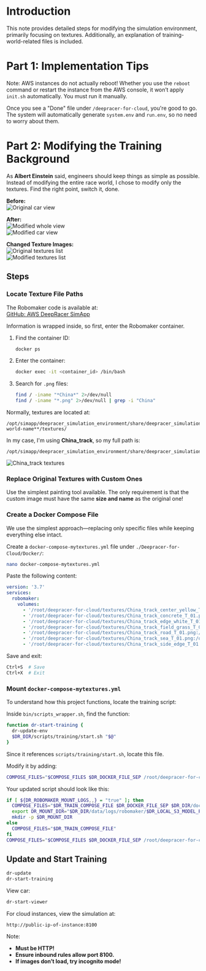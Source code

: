 # Introduction
This note provides detailed steps for modifying the simulation environment, primarily focusing on textures.
Additionally, an explanation of training-world-related files is included.

# Part 1: Implementation Tips
Note: AWS instances do not actually reboot! Whether you use the `reboot` command or restart the instance from the AWS console, it won’t apply `init.sh` automatically. You must run it manually.

Once you see a "Done" file under `/deepracer-for-cloud`, you're good to go. The system will automatically generate `system.env` and `run.env`, so no need to worry about them.

# Part 2: Modifying the Training Background  
As **Albert Einstein** said, engineers should keep things as simple as possible. 
Instead of modifying the entire race world, I chose to modify only the textures. 
Find the right point, switch it, done.

**Before:**  
![Original car view](/PicturesForMyNote/OriginalCarView.png)  

**After:**  
![Modified whole view](/PicturesForMyNote/ModifiedWholeView.png)  
![Modified car view](/PicturesForMyNote/ModifiedCarView.png)  

**Changed Texture Images:**  
![Original textures list](/PicturesForMyNote/OriginalTexturesList.png)  
![Modified textures list](/PicturesForMyNote/ModifiedTexturesList.png)  

## Steps
### Locate Texture File Paths
The Robomaker code is available at:  
[GitHub: AWS DeepRacer SimApp](https://github.com/aws-deepracer-community/deepracer-simapp)  

Information is wrapped inside, so first, enter the Robomaker container.

1. Find the container ID:
   ```sh
   docker ps
   ```
2. Enter the container:
   ```sh
   docker exec -it <container_id> /bin/bash
   ```
3. Search for `.png` files:
   ```sh
   find / -iname "*China*" 2>/dev/null
   find / -iname "*.png" 2>/dev/null | grep -i "China"
   ```

Normally, textures are located at:
```
/opt/simapp/deepracer_simulation_environment/share/deepracer_simulation_environment/meshes/**your-world-name**/textures/
```
In my case, I'm using **China_track**, so my full path is:
```
/opt/simapp/deepracer_simulation_environment/share/deepracer_simulation_environment/meshes/China_track/textures/
```
![China_track textures](/PicturesForMyNote/ChinaTrackTextureList.png)

### Replace Original Textures with Custom Ones
Use the simplest painting tool available. The only requirement is that the custom image must have the same **size and name** as the original one!

### Create a Docker Compose File
We use the simplest approach—replacing only specific files while keeping everything else intact.

Create a `docker-compose-mytextures.yml` file under `./Deepracer-for-Cloud/Docker/`:
```sh
nano docker-compose-mytextures.yml
```
Paste the following content:
```yaml
version: '3.7'
services:
  robomaker:
    volumes:
      - '/root/deepracer-for-cloud/textures/China_track_center_yellow_T_01.png:/opt/simapp/deepracer_simulation_environment/share/deepracer_simulation_environment/meshes/China_track/textures/China_track_center_yellow_T_01.png'
      - '/root/deepracer-for-cloud/textures/China_track_concrete_T_01.png:/opt/simapp/deepracer_simulation_environment/share/deepracer_simulation_environment/meshes/China_track/textures/China_track_concrete_T_01.png'
      - '/root/deepracer-for-cloud/textures/China_track_edge_white_T_01.png:/opt/simapp/deepracer_simulation_environment/share/deepracer_simulation_environment/meshes/China_track/textures/China_track_edge_white_T_01.png'
      - '/root/deepracer-for-cloud/textures/China_track_field_grass_T_01.png:/opt/simapp/deepracer_simulation_environment/share/deepracer_simulation_environment/meshes/China_track/textures/China_track_field_grass_T_01.png'
      - '/root/deepracer-for-cloud/textures/China_track_road_T_01.png:/opt/simapp/deepracer_simulation_environment/share/deepracer_simulation_environment/meshes/China_track/textures/China_track_road_T_01.png'
      - '/root/deepracer-for-cloud/textures/China_track_sea_T_01.png:/opt/simapp/deepracer_simulation_environment/share/deepracer_simulation_environment/meshes/China_track/textures/China_track_sea_T_01.png'
      - '/root/deepracer-for-cloud/textures/China_track_side_edge_T_01.png:/opt/simapp/deepracer_simulation_environment/share/deepracer_simulation_environment/meshes/China_track/textures/China_track_side_edge_T_01.png'
```
Save and exit:
```sh
Ctrl+S  # Save
Ctrl+X  # Exit
```

### Mount `docker-compose-mytextures.yml`
To understand how this project functions, locate the training script:

Inside `bin/scripts_wrapper.sh`, find the function:
```sh
function dr-start-training {
  dr-update-env
  $DR_DIR/scripts/training/start.sh "$@"
}
```
Since it references `scripts/training/start.sh`, locate this file.

Modify it by adding:
```sh
COMPOSE_FILES="$COMPOSE_FILES $DR_DOCKER_FILE_SEP /root/deepracer-for-cloud/docker/docker-compose-mytextures.yml"
```
Your updated script should look like this:
```sh
if [ ${DR_ROBOMAKER_MOUNT_LOGS,,} = "true" ]; then
  COMPOSE_FILES="$DR_TRAIN_COMPOSE_FILE $DR_DOCKER_FILE_SEP $DR_DIR/docker/docker-compose-mount.yml"
  export DR_MOUNT_DIR="$DR_DIR/data/logs/robomaker/$DR_LOCAL_S3_MODEL_PREFIX"
  mkdir -p $DR_MOUNT_DIR
else
  COMPOSE_FILES="$DR_TRAIN_COMPOSE_FILE"
fi
COMPOSE_FILES="$COMPOSE_FILES $DR_DOCKER_FILE_SEP /root/deepracer-for-cloud/docker/docker-compose-mytextures.yml"
```

## Update and Start Training
```sh
dr-update
dr-start-training
```
View car:
```sh
dr-start-viewer
```
For cloud instances, view the simulation at:
```
http://public-ip-of-instance:8100
```
Note:
- **Must be HTTP!**
- **Ensure inbound rules allow port 8100.**
- **If images don’t load, try incognito mode!**
